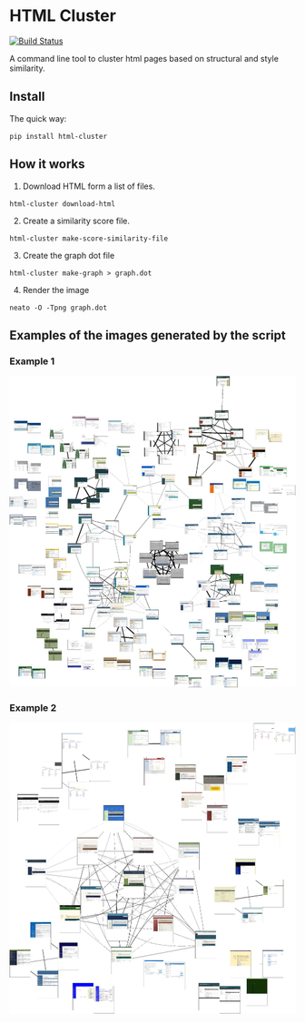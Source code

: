 # HTML Cluster

[![Build Status](https://travis-ci.org/matiskay/html-cluster.svg?branch=master)](https://travis-ci.org/matiskay/html-cluster)

A command line tool to cluster html pages based on structural and style similarity.

## Install

The quick way:

```
pip install html-cluster
```

## How it works

1. Download HTML form a list of files.

```
html-cluster download-html
```

2. Create a similarity score file.

```
html-cluster make-score-similarity-file
```

3. Create the graph dot file

```
html-cluster make-graph > graph.dot
```

4. Render the image

```
neato -O -Tpng graph.dot
```

## Examples of the images generated by the script

### Example 1

![Example 1](assets/example-1.jpg)

### Example 2

![Example 2](assets/example-2.jpg)